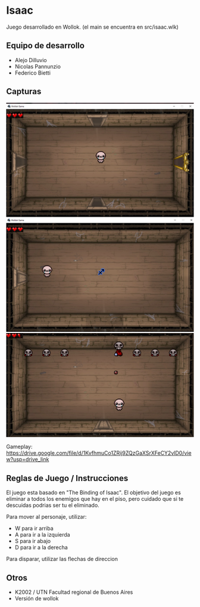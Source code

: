 # Isaac

Juego desarrollado en Wollok. (el main se encuentra en src/isaac.wlk)

## Equipo de desarrollo

- Alejo Dilluvio
- Nicolas Pannunzio
- Federico Bietti

## Capturas

![](ScreemShot1.png)
![](ScreemShot2.png)
![](ScreemShot3.png)

Gameplay: https://drive.google.com/file/d/1KvfhmuCo1ZRij9ZQzGaXSrXFeCY2vlD0/view?usp=drive_link

## Reglas de Juego / Instrucciones

El juego esta basado en "The Binding of Isaac". El objetivo del juego es eliminar a todos los enemigos que
hay en el piso, pero cuidado que si te descuidas podrias ser tu el eliminado.

Para mover al personaje, utilizar:
- W para ir arriba
- A para ir a la izquierda
- S para ir abajo
- D para ir a la derecha

Para disparar, utilizar las flechas de direccion

## Otros

- K2002 / UTN Facultad regional de Buenos Aires
- Versión de wollok
